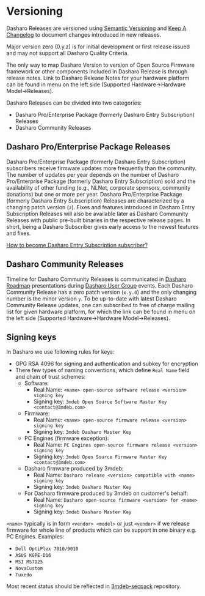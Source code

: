 # Versioning

Dasharo Releases are versioned using [Semantic Versioning](https://semver.org/)
and [Keep A Changelog](https://keepachangelog.com/en/1.0.0/) to document
changes introduced in new releases.

Major version zero (0.y.z) is for initial development or first release issued
and may not support all Dasharo Quality Criteria.

The only way to map Dasharo Version to version of Open Source Firmware
framework or other components included in Dasharo Release is through release
notes. Link to Dasharo Release Notes for your hardware platform can be found
in menu on the left side (Supported Hardware->Hardware Model->Releases).

Dasharo Releases can be divided into two categories:

- Dasharo Pro/Enterprise Package (formerly Dasharo Entry Subscription) Releases
- Dasharo Community Releases

## Dasharo Pro/Enterprise Package Releases

Dasharo Pro/Enterprise Package (formerly Dasharo Entry Subscription)
subscribers receive firmware updates more frequently than the community. The
number of updates per year depends on the number of Dasharo Pro/Enterprise
Package (formerly Dasharo Entry Subscription) sold and the availability of
other funding (e.g., NLNet, corporate sponsors, community donations) but one or
more per year. Dasharo Pro/Enterprise Package (formerly Dasharo Entry
Subscription) Releases are characterized by a changing patch version (`z`).
Fixes and features introduced in Dasharo Entry Subscription Releases will also
be available later as Dasharo Community Releases with public pre-built binaries
in the respective release pages. In short, being a Dasharo Subscriber gives
early access to the newest features and fixes.

[How to become Dasharo Entry Subscription subscriber?](../ways-you-can-help-us.md#become-a-dasharo-entry-subscription-subscriber)

## Dasharo Community Releases

Timeline for Dasharo Community Releases is communicated in [Dasharo
Roadmap](https://github.com/Dasharo/presentations/blob/main/dasharo_roadmap.md)
presentations during [Dasharo User
Group](https://docs.dasharo.com/#events-calendar) events. Each Dasharo
Community Release has a zero patch version (`x.y.0`) and the only changing
number is the minor version `y`. To be up-to-date with latest Dasharo Community
Release updates, one can subscribed to free of charge mailing list for given
hardware platform, for which the link can be found in menu on the left side
(Supported Hardware->Hardware Model->Releases).

## Signing keys

In Dasharo we use following rules for keys:

* GPG RSA 4096 for signing and authentication and subkey for encryption
* There few types of naming conventions, which define `Real Name` field and
  chain of trust schemes:
    - Software:
        + Real Name: `<name> open-source software release <version> signing key`
        + Signing key: `3mdeb Open Source Software Master Key <contact@3mdeb.com>`
    - Firmware:
        + Real Name: `<name> open-source firmware release <version> signing key`
        + Signing key: `3mdeb Dasharo Master Key`
    - PC Engines (firmware exception):
        + Real Name: `PC Engines open-source firmware release <version> signing key`
        + Signing key: `3mdeb Open Source Firmware Master Key <contact@3mdeb.com>`
    - Dasharo firmware produced by 3mdeb:
        + Real Name: `Dasharo release <version> compatible with <name> signing key`
        + Signing key: `3mdeb Dasharo Master Key`
    - For Dasharo firmware produced by 3mdeb on customer's behalf:
        + Real Name: `Dasharo open-source firmware <version> for <name> signing key`
        + Signing key: `3mdeb Dasharo Master Key`

`<name>` typically is in form `<vendor> <model>` or just `<vendor>` if we
release firmware for whole line of products which can be support in one binary
e.g. PC Engines. Examples:

* `Dell OptiPlex 7010/9010`
* `ASUS KGPE-D16`
* `MSI MS7D25`
* `NovaCustom`
* `Tuxedo`

Most recent status should be reflected in
[3mdeb-secpack](https://github.com/3mdeb/3mdeb-secpack) repository.
